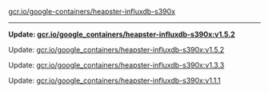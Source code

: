 [gcr.io/google-containers/heapster-influxdb-s390x](https://hub.docker.com/r/cruse/heapster-influxdb-s390x/tags/) 

----
**Update: [gcr.io/google_containers/heapster-influxdb-s390x:v1.5.2](https://hub.docker.com/r/cruse/heapster-influxdb-s390x/tags/)**

Update: [gcr.io/google_containers/heapster-influxdb-s390x:v1.5.2](https://hub.docker.com/r/cruse/heapster-influxdb-s390x/tags/)

Update: [gcr.io/google_containers/heapster-influxdb-s390x:v1.3.3](https://hub.docker.com/r/cruse/heapster-influxdb-s390x/tags/)

Update: [gcr.io/google_containers/heapster-influxdb-s390x:v1.1.1](https://hub.docker.com/r/cruse/heapster-influxdb-s390x/tags/)

